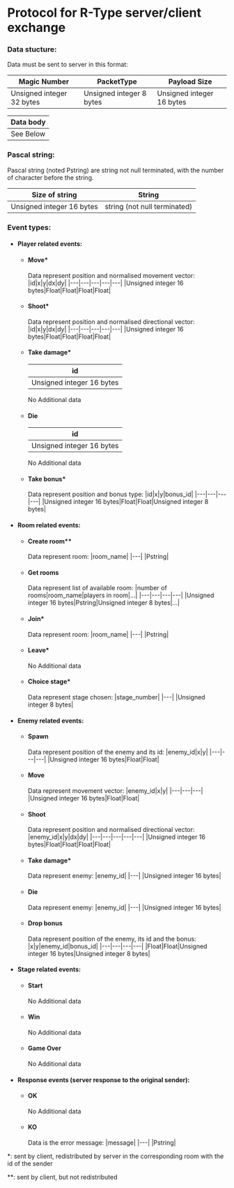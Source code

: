 # Protocol for R-Type server/client exchange

### Data stucture:
Data must be sent to server in this format:

|Magic Number|PacketType|Payload Size|
|---|---|---|
|Unsigned integer 32 bytes|Unsigned integer 8 bytes|Unsigned integer 16 bytes|

|Data body|
|---|
|See Below|

### Pascal string:

Pascal string (noted Pstring) are string not null terminated, with the number of character before the string.

|Size of string|String|
|---|---|
|Unsigned integer 16 bytes|string (not null terminated)|

### Event types:
- #### Player related events:
    - #### Move*
      Data represent position and normalised movement vector:
      |id|x|y|dx|dy|
      |---|---|---|---|---|
      |Unsigned integer 16 bytes|Float|Float|Float|Float|
    - #### Shoot*
      Data represent position and normalised directional vector:
      |id|x|y|dx|dy|
      |---|---|---|---|---|
      |Unsigned integer 16 bytes|Float|Float|Float|Float|
    - #### Take damage*
      |id|
      |---|
      |Unsigned integer 16 bytes|
      No Additional data
    - #### Die
      |id|
      |---|
      |Unsigned integer 16 bytes|
      No Additional data
    - #### Take bonus*
      Data represent position and bonus type:
      |id|x|y|bonus_id|
      |---|---|---|---|
      |Unsigned integer 16 bytes|Float|Float|Unsigned integer 8 bytes|

- #### Room related events:
    - #### Create room**
      Data represent room:
      |room_name|
      |---|
      |Pstring|
    - #### Get rooms
      Data represent list of available room:
      |number of rooms|room_name|players in room|...|
      |---|---|---|---|
      |Unsigned integer 16 bytes|Pstring|Unsigned integer 8 bytes|...|
    - #### Join*
      Data represent room:
      |room_name|
      |---|
      |Pstring|
    - #### Leave*
      No Additional data
    - #### Choice stage*
      Data represent stage chosen:
      |stage_number|
      |---|
      |Unsigned integer 8 bytes|

- #### Enemy related events:
    - #### Spawn
      Data represent position of the enemy and its id:
      |enemy_id|x|y|
      |---|---|---|
      |Unsigned integer 16 bytes|Float|Float|
    - #### Move
      Data represent movement vector:
      |enemy_id|x|y|
      |---|---|---|
      |Unsigned integer 16 bytes|Float|Float|
    - #### Shoot
      Data represent position and normalised directional vector:
      |enemy_id|x|y|dx|dy|
      |---|---|---|---|---|
      |Unsigned integer 16 bytes|Float|Float|Float|Float|
    - #### Take damage*
      Data represent enemy:
      |enemy_id|
      |---|
      |Unsigned integer 16 bytes|
    - #### Die
      Data represent enemy:
      |enemy_id|
      |---|
      |Unsigned integer 16 bytes|
    - #### Drop bonus
      Data represent position of the enemy, its id and the bonus:
      |x|y|enemy_id|bonus_id|
      |---|---|---|---|
      |Float|Float|Unsigned integer 16 bytes|Unsigned integer 8 bytes|

- #### Stage related events:
    - #### Start
      No Additional data
    - #### Win
      No Additional data
    - #### Game Over
      No Additional data

- #### Response events (server response to the original sender):
    - #### OK
      No Additional data
    - #### KO
      Data is the error message:
      |message|
      |---|
      |Pstring|

*: sent by client, redistributed by server in the corresponding room with the id of the sender

**: sent by client, but not redistributed
